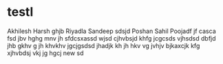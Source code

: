 # testl

Akhilesh
Harsh
ghjb
Riyadla
Sandeep
sdsjd
Poshan
Sahil
Poojadf
jf
casca
fsd
jbv
hghg
mnv
jh
sfdcsxassd
wjsd
cjhvbsjd
khfg
jcgcsds
vjhsdsd
dbfjd
jhb
gkhv
g
jh
khvkhv
jgcjgsdsd
jhadjk
kh
jh
hkv
vg
jvhjv
bjkaxcjk
kfg
xjhvbdsj
vkj
jg
hgcj
new
sd
